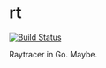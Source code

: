 # rt

[![Build Status](https://travis-ci.org/gmacd/rt.svg?branch=master)](https://travis-ci.org/gmacd/rt)

Raytracer in Go.  Maybe.
